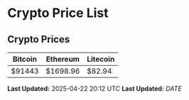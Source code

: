 # Crypto Price List

## Crypto Prices
| Bitcoin | Ethereum | Litecoin |
| ------- | -------- | -------- |
| $91443 | $1698.96 | $82.94 |
**Last Updated:** 2025-04-22 20:12 UTC
**Last Updated:** $DATE$

